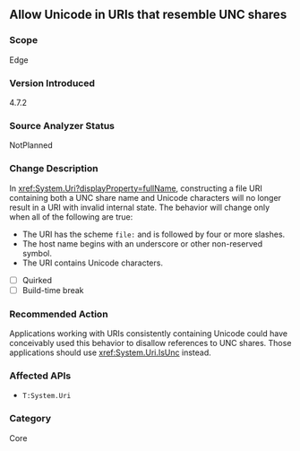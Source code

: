 ## Allow Unicode in URIs that resemble UNC shares

### Scope
Edge

### Version Introduced
4.7.2

### Source Analyzer Status
NotPlanned

### Change Description
In <xref:System.Uri?displayProperty=fullName>, constructing a file URI containing both a UNC share name and Unicode characters will no longer result in a URI with invalid internal state. The behavior will change only when all of the following are true:
  - The URI has the scheme `file:` and is followed by four or more slashes.
  - The host name begins with an underscore or other non-reserved symbol.
  - The URI contains Unicode characters.

- [ ] Quirked
- [ ] Build-time break

### Recommended Action
Applications working with URIs consistently containing Unicode could have conceivably used this behavior to disallow references to UNC shares. Those applications should use <xref:System.Uri.IsUnc> instead.

### Affected APIs
* `T:System.Uri`

### Category
Core

<!--
    ### Original Bug
    https://devdiv.visualstudio.com/DevDiv/_workitems/edit/95292
-->